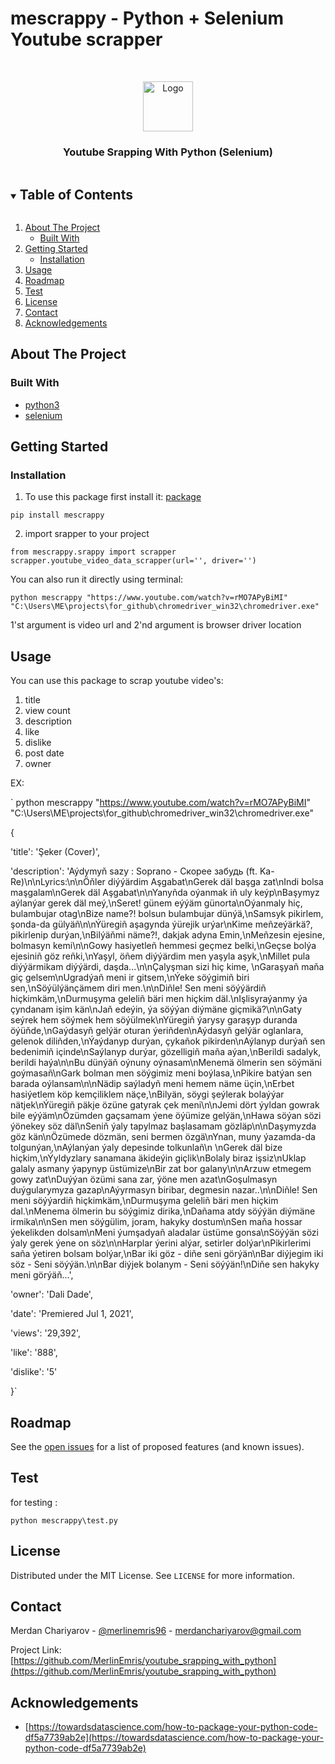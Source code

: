 # mescrappy - Python + Selenium **Youtube** scrapper

<!-- PROJECT LOGO -->
<br />
<p align="center">
  <a href="https://github.com/MerlinEmris/youtube_srapping_with_python">
    <img src="images/logo.png" alt="Logo" width="80" height="80">
  </a>

  <h3 align="center"> Youtube Srapping With Python (Selenium)</h3>

  <!-- <p align="center">
    project_description
    <br />
    <a href="https://github.com/MerlinEmris/youtube_srapping_with_python"><strong>Explore the docs »</strong></a>
    <br />
    <br />
    <a href="https://github.com/MerlinEmris/youtube_srapping_with_python">View Demo</a>
    ·
    <a href="https://github.com/MerlinEmris/youtube_srapping_with_python/issues">Report Bug</a>
    ·
    <a href="https://github.com/MerlinEmris/youtube_srapping_with_python/issues">Request Feature</a>
  </p> -->
</p>

<!-- TABLE OF CONTENTS -->

<details open="open">
  <summary><h2 style="display: inline-block">Table of Contents</h2></summary>
  <ol>
    <li>
      <a href="#about-the-project">About The Project</a>
      <ul>
        <li><a href="#built-with">Built With</a></li>
      </ul>
    </li>
    <li>
      <a href="#getting-started">Getting Started</a>
      <ul>
        <li><a href="#installation">Installation</a></li>
      </ul>
    </li>
    <li><a href="#usage">Usage</a></li>
    <li><a href="#roadmap">Roadmap</a></li>
    <li><a href="#test">Test</a></li>
    <li><a href="#license">License</a></li>
    <li><a href="#contact">Contact</a></li>
    <li><a href="#acknowledgements">Acknowledgements</a></li>
  </ol>
</details>

<!-- ABOUT THE PROJECT -->

## About The Project

<!-- [![Product Name Screen Shot][product-screenshot]](https://example.com) -->

<!-- `merlinemris`, `youtube_srapping_with_python`, `@merlinemris96`, `merdanchariyarov@gmail.com`, `mescrap`, `Youtube video data scrapper` -->

### Built With

- [python3]()
- [selenium]()
<!-- GETTING STARTED -->

## Getting Started

### Installation

1. To use this package first install it: [package](https://test.pypi.org/project/mescrappy)

`pip install mescrappy`

2. import srapper to your project

`from mescrappy.srappy import scrapper`
`scrapper.youtube_video_data_scrapper(url='', driver='')`

You can also run it directly using terminal:

`python mescrappy "https://www.youtube.com/watch?v=rMO7APyBiMI" "C:\Users\ME\projects\for_github\chromedriver_win32\chromedriver.exe"`

1'st argument is video url and 2'nd argument is browser driver location

## Usage

You can use this package to scrap youtube video's:

1. title
2. view count
3. description
4. like
5. dislike
6. post date
7. owner

EX:

`
python mescrappy "https://www.youtube.com/watch?v=rMO7APyBiMI" "C:\Users\ME\projects\for_github\chromedriver_win32\chromedriver.exe"

{

'title': 'Şeker (Cover)',

'description': 'Aýdymyň sazy : Soprano - Скорее забудь (ft. Ka-Re)\n\nLyrics:\n\nÖňler diýýärdim Aşgabat\nGerek däl başga zat\nIndi bolsa maşgalam\nGerek däl Aşgabat\n\nYanyñda oýanmak iñ uly keýp\nBaşymyz aýlanýar gerek däl meý,\nSeret! günem eýýäm günorta\nOýanmaly hiç, bulambujar otag\nBize name?! bolsun bulambujar dünýä,\nSamsyk pikirlem, şonda-da gülyäñ\n\nÝüregiñ aşagynda ýürejik urýar\nKime meñzeýärkä?, pikirlenip durýan,\nBilýäňmi näme?!, dakjak adyna Emin,\nMeñzesin ejesine, bolmasyn kemi\n\nGowy hasiyetleñ hemmesi geçmez belki,\nGeçse bolýa ejesiniñ göz reñki,\nYaşyl, öñem diýýärdim men yaşyla aşyk,\nMillet pula diýýärmikam diýýärdi, daşda...\n\nÇalyşman sizi hiç kime, \nGaraşyañ maňa giç gelsem\nUgradýañ meni ir gitsem,\nÝeke söýgimiñ biri sen,\nSöýülýänçämem diri men.\n\nDiñle! Sen meni söýýärdiñ hiçkimkäm,\nDurmuşyma geleliñ bäri men hiçkim däl.\nIşlisyraýanmy ýa çyndanam işim kän\nJaň edeýin, ýa söýýan diýmäne giçmikä?\n\nGaty seýrek hem söýmek hem söýülmek\nYüregiñ ýarysy garaşyp duranda öýüňde,\nGaýdasyñ gelýär oturan ýeriñden\nAýdasyñ gelýär oglanlara, gelenok diliñden,\nÝaýdanyp durýan, çykañok pikirden\nAýlanyp durýaň sen bedenimiñ içinde\nSaýlanyp durýar, gözelligiñ maña aýan,\nBerildi sadalyk, berildi haýa\n\nBu dünýäň oýnuny oýnasam\nMenemä ölmerin sen söýmäni goýmasañ\nGark bolman men söýgimiz meni boýlasa,\nPikire batýan sen barada oýlansam\n\nNädip saýladyñ meni hemem näme üçin,\nErbet hasiýetlem köp kemçiliklem näçe,\nBilyän, söygi şeýlerak bolaýýar nätjek\nÝüregiñ päkje özüne gatyrak çek meni\n\nJemi dört ýyldan gowrak bile eýýäm\nÖzümden gaçsamam ýene öýümize gelýän,\nHawa söýan sözi ýönekey söz däl\nSeniň ýaly tapylmaz başlasamam gözläp\n\nDaşymyzda göz kän\nÖzümede dözmän, seni bermen özgä\nYnan, muny ýazamda-da tolgunýan,\nAýlanýan ýaly depesinde tolkunlañ\n \nGerek däl bize hiçkim,\nÝyldyzlary sanamana äkideýin giçlik\nBolaly biraz işsiz\nUklap galaly asmany ýapynyp üstümize\nBir zat bor galany\n\nArzuw etmegem gowy zat\nDuýýan özümi sana zar, ýöne men azat\nGoşulmasyn duýgularymyza gazap\nAýyrmasyn biribar, degmesin nazar..\n\nDiñle! Sen meni söýýardiñ hiçkimkäm,\nDurmuşyma geleliñ bäri men hiçkim dal.\nMenema ölmerin bu söýgimiz dirika,\nDañama atdy söýýän diýmäne irmika\n\nSen men söýgülim, joram, hakyky dostum\nSen maňa hossar ýekelikden dolsam\nMeni ýumşadyañ aladalar üstüme gonsa\nSöýýän sözi ýaly gerek ýene on söz\n\nHarplar ýerini alýar, setirler dolýar\nPikirlerimi saña ýetiren bolsam bolýar,\nBar iki göz - diňe seni görýän\nBar diýjegim iki söz - Seni söýýän.\n\nBar diýjek bolanym - Seni söýýän!\nDiňe sen hakyky meni görýäň...',

'owner': 'Dali Dade',

'date': 'Premiered Jul 1, 2021',

'views': '29,392',

'like': '888',

'dislike': '5'

}`

<!-- ROADMAP -->

## Roadmap

See the [open issues](https://github.com/MerlinEmris/youtube_srapping_with_python/issues) for a list of proposed features (and known issues).

<!-- Test -->

## Test

for testing :

`python mescrappy\test.py`

<!-- LICENSE -->

## License

Distributed under the MIT License. See `LICENSE` for more information.

<!-- CONTACT -->

## Contact

Merdan Chariyarov - [@merlinemris96](https://twitter.com/merlinemris96) - merdanchariyarov@gmail.com

Project Link: [https://github.com/MerlinEmris/youtube_srapping_with_python](https://github.com/MerlinEmris/youtube_srapping_with_python)

<!-- ACKNOWLEDGEMENTS -->

## Acknowledgements

- [https://towardsdatascience.com/how-to-package-your-python-code-df5a7739ab2e](https://towardsdatascience.com/how-to-package-your-python-code-df5a7739ab2e)
